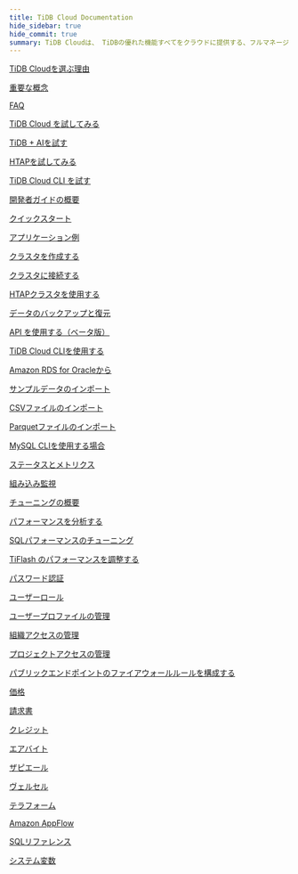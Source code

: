 ```yaml
---
title: TiDB Cloud Documentation
hide_sidebar: true
hide_commit: true
summary: TiDB Cloudは、 TiDBの優れた機能すべてをクラウドに提供する、フルマネージドのデータベース・アズ・ア・サービス（DBaaS）です。学習、試用、開発、保守、移行、監視、チューニング、セキュリティ保護、課金、統合、参照のためのガイド、サンプル、リファレンスを提供しています。
---
```


<LearningPathContainer platform="tidb-cloud" title="TiDB Cloud" subTitle="TiDB Cloud is a fully-managed Database-as-a-Service (DBaaS) that brings everything great about TiDB to your cloud. Find the guide, samples, and references you need to use TiDB Cloud.">

<LearningPath label="Learn" icon="cloud1">

[TiDB Cloudを選ぶ理由](https://docs-preview.pingcap.com/tidbcloud/tidb-cloud-intro/?plan=premium)

[重要な概念](https://docs-preview.pingcap.com/tidbcloud/key-concepts/?plan=premium)

[FAQ](https://docs-preview.pingcap.com/tidbcloud/tidb-cloud-faq/?plan=premium)

</LearningPath>

<LearningPath label="Try" icon="cloud5">

[TiDB Cloud を試してみる](https://docs-preview.pingcap.com/tidbcloud/tidb-cloud-quickstart/?plan=premium)

[TiDB + AIを試す](https://docs-preview.pingcap.com/tidbcloud/vector-search-get-started-using-python/?plan=premium)

[HTAPを試してみる](https://docs-preview.pingcap.com/tidbcloud/tidb-cloud-htap-quickstart/?plan=premium)

[TiDB Cloud CLI を試す](https://docs-preview.pingcap.com/tidbcloud/get-started-with-cli/?plan=premium)

</LearningPath>

<LearningPath label="Develop" icon="doc8">

[開発者ガイドの概要](https://docs-preview.pingcap.com/tidbcloud/dev-guide-overview/?plan=premium)

[クイックスタート](https://docs-preview.pingcap.com/tidbcloud/dev-guide-build-cluster-in-cloud/?plan=premium)

[アプリケーション例](https://docs-preview.pingcap.com/tidbcloud/dev-guide-sample-application-spring-boot/?plan=premium)

</LearningPath>

<LearningPath label="Maintain" icon="cloud7">

[クラスタを作成する](https://docs-preview.pingcap.com/tidbcloud/create-tidb-cluster-serverless/?plan=premium)

[クラスタに接続する](https://docs-preview.pingcap.com/tidbcloud/connect-to-tidb-cluster-serverless/?plan=premium)

[HTAPクラスタを使用する](https://docs-preview.pingcap.com/tidbcloud/tiflash-overview/?plan=premium)

[データのバックアップと復元](https://docs-preview.pingcap.com/tidbcloud/backup-and-restore-serverless/?plan=premium)

[API を使用する（ベータ版）](https://docs-preview.pingcap.com/tidbcloud/api-overview/?plan=premium)

[TiDB Cloud CLIを使用する](https://docs-preview.pingcap.com/tidbcloud/get-started-with-cli/?plan=premium)

</LearningPath>

<LearningPath label="Migrate" icon="cloud3">

[Amazon RDS for Oracleから](https://docs-preview.pingcap.com/tidbcloud/migrate-from-oracle-using-aws-dms/?plan=premium)

[サンプルデータのインポート](https://docs-preview.pingcap.com/tidbcloud/import-sample-data-serverless/?plan=premium)

[CSVファイルのインポート](https://docs-preview.pingcap.com/tidbcloud/import-csv-files-serverless/?plan=premium)

[Parquetファイルのインポート](https://docs-preview.pingcap.com/tidbcloud/import-parquet-files-serverless/?plan=premium)

[MySQL CLIを使用する場合](https://docs-preview.pingcap.com/tidbcloud/import-with-mysql-cli-serverless/?plan=premium)

</LearningPath>

<LearningPath label="Monitor" icon="cloud6">

[ステータスとメトリクス](https://docs-preview.pingcap.com/tidbcloud/monitor-tidb-cluster/?plan=premium)

[組み込み監視](https://docs-preview.pingcap.com/tidbcloud/built-in-monitoring/?plan=premium)

</LearningPath>

<LearningPath label="Tune" icon="tidb-cloud-tune">

[チューニングの概要](https://docs-preview.pingcap.com/tidbcloud/tidb-cloud-tune-performance-overview/?plan=premium)

[パフォーマンスを分析する](https://docs-preview.pingcap.com/tidbcloud/tune-performance/?plan=premium)

[SQLパフォーマンスのチューニング](https://docs-preview.pingcap.com/tidbcloud/tidb-cloud-sql-tuning-overview/?plan=premium)

[TiFlash のパフォーマンスを調整する](https://docs-preview.pingcap.com/tidbcloud/tune-tiflash-performance/?plan=premium)

</LearningPath>

<LearningPath label="Security" icon="users">

[パスワード認証](https://docs-preview.pingcap.com/tidbcloud/tidb-cloud-password-authentication/?plan=premium)

[ユーザーロール](https://docs-preview.pingcap.com/tidbcloud/manage-user-access#user-roles/?plan=premium)

[ユーザープロファイルの管理](https://docs-preview.pingcap.com/tidbcloud/manage-user-access#manage-user-profiles/?plan=premium)

[組織アクセスの管理](https://docs-preview.pingcap.com/tidbcloud/manage-user-access#manage-organization-access/?plan=premium)

[プロジェクトアクセスの管理](https://docs-preview.pingcap.com/tidbcloud/manage-user-access#manage-project-access/?plan=premium)

[パブリックエンドポイントのファイアウォールルールを構成する](https://docs-preview.pingcap.com/tidbcloud/configure-serverless-firewall-rules-for-public-endpoints/?plan=premium)

</LearningPath>

<LearningPath label="Billing" icon="cloud2">

[価格](https://docs-preview.pingcap.com/tidbcloud/tidb-cloud-billing#pricing-for-premium/?plan=premium)

[請求書](https://docs-preview.pingcap.com/tidbcloud/tidb-cloud-billing#invoices/?plan=premium)

[クレジット](https://docs-preview.pingcap.com/tidbcloud/tidb-cloud-billing#credits/?plan=premium)

</LearningPath>

<LearningPath label="Integrations" icon="cloud4">

[エアバイト](https://docs-preview.pingcap.com/tidbcloud/integrate-tidbcloud-with-airbyte/?plan=premium)

[ザピエール](https://docs-preview.pingcap.com/tidbcloud/integrate-tidbcloud-with-zapier/?plan=premium)

[ヴェルセル](https://docs-preview.pingcap.com/tidbcloud/integrate-tidbcloud-with-vercel/?plan=premium)

[テラフォーム](https://docs-preview.pingcap.com/tidbcloud/terraform-tidbcloud-provider-overview/?plan=premium)

[Amazon AppFlow](https://docs-preview.pingcap.com/tidbcloud/dev-guide-aws-appflow-integration/?plan=premium)

</LearningPath>

<LearningPath label="Reference" icon="cloud-dev">

[SQLリファレンス](https://docs-preview.pingcap.com/tidbcloud/basic-sql-operations/?plan=premium)

[システム変数](https://docs-preview.pingcap.com/tidbcloud/system-variables/?plan=premium)

</LearningPath>

</LearningPathContainer>
